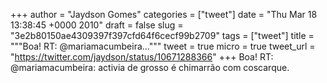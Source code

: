 
+++
author = "Jaydson Gomes"
categories = ["tweet"]
date = "Thu Mar 18 13:38:45 +0000 2010"
draft = false
slug = "3e2b80150ae4309397f397cfd64f6cecf99b2709"
tags = ["tweet"]
title = """Boa! RT: @mariamacumbeira..."""
tweet = true
micro = true
tweet_url = "https://twitter.com/jaydson/status/10671288366"
+++
Boa! RT: @mariamacumbeira: activia de grosso é chimarrão com coscarque.
